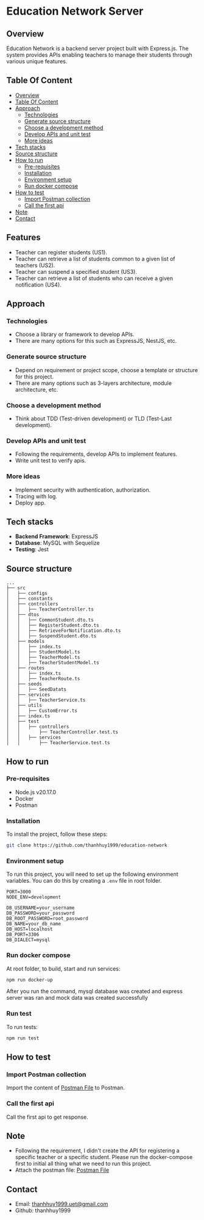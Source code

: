 # Education Network Server

## Overview
Education Network is a backend server project built with Express.js. 
The system provides APIs enabling teachers to manage their students through various unique features.

## Table Of Content
- [Overview](#overview)
- [Table Of Content](#table-of-content)
- [Approach](#approach)
  - [Technologies](#technologies)
  - [Generate source structure](#generate-source-structure)
  - [Choose a development method](#choose-a-development-method)
  - [Develop APIs and unit test](#develop-apis-and-unit-test)
  - [More ideas](#more-ideas)
- [Tech stacks](#tech-stacks)
- [Source structure](#source-structure)
- [How to run](#how-to-run)
  - [Pre-requisites](#pre-requisites)
  - [Installation](#installation)
  - [Environment setup](#environment-setup)
  - [Run docker compose](#run-docker-compose)
- [How to test](#how-to-test)
  - [Import Postman collection](#import-postman-collection)
  - [Call the first api](#call-the-first-api)
- [Note](#note)
- [Contact](#contact)

## Features
- Teacher can register students (US1).
- Teacher can retrieve a list of students common to a given list of teachers (US2).
- Teacher can suspend a specified student (US3).
- Teacher can retrieve a list of students who can receive a given notification (US4).

## Approach
### Technologies
- Choose a library or framework to develop APIs. 
- There are many options for this such as ExpressJS, NestJS, etc.

### Generate source structure
- Depend on requirement or project scope, choose a template or structure for this project.
- There are many options such as 3-layers architecture, module architecture, etc.

### Choose a development method
- Think about TDD (Test-driven development) or TLD (Test-Last development).

### Develop APIs and unit test
- Following the requirements, develop APIs to implement features.
- Write unit test to verify apis.

### More ideas
- Implement security with authentication, authorization.
- Tracing with log.
- Deploy app.

## Tech stacks
- **Backend Framework**: ExpressJS
- **Database**: MySQL with Sequelize
- **Testing**: Jest

## Source structure
```tree
...
├── src
│   ├── configs
│   ├── constants
│   ├── controllers
│   │   ├── TeacherController.ts
│   ├── dtos
│   │   ├── CommonStudent.dto.ts
│   │   ├── RegisterStudent.dto.ts
│   │   ├── RetrieveForNotification.dto.ts
│   │   ├── SuspendStudent.dto.ts
│   ├── models
│   │   ├── index.ts
│   │   ├── StudentModel.ts
│   │   ├── TeacherModel.ts
│   │   ├── TeacherStudentModel.ts
│   ├── routes
│   │   ├── index.ts
│   │   ├── TeacherRoute.ts
│   ├── seeds
│   │   ├── SeedDatats
│   ├── services
│   │   ├── TeacherService.ts
│   ├── utils
│   │   ├── CustomError.ts
│   ├── index.ts
│   ├── test
│   │   ├── controllers
│   │       ├── TeacherController.test.ts
│   │   ├── services
│   │       ├── TeacherService.test.ts
```

## How to run
### Pre-requisites
- Node.js v20.17.0
- Docker
- Postman

### Installation
To install the project, follow these steps:

```bash
git clone https://github.com/thanhhuy1999/education-network
```

### Environment setup

To run this project, you will need to set up the following environment variables. You can do this by creating a `.env` file in root folder.
```plaintext
PORT=3000
NODE_ENV=development

DB_USERNAME=your_username
DB_PASSWORD=your_password
DB_ROOT_PASSWORD=root_password
DB_NAME=your_db_name
DB_HOST=localhost
DB_PORT=3306
DB_DIALECT=mysql

```

### Run docker compose
At root folder, to build, start and run services:
```bash
npm run docker-up
```
After you run the command, mysql database was created and express server was ran and mock data was created successfully

### Run test
To run tests:
```bash
npm run test
```

## How to test
### Import Postman collection
Import the content of [Postman File](./TeacherStudent.postman_collection.json) to Postman.

### Call the first api
Call the first api to get response.

## Note
- Following the requirement, I didn't create the API for registering a specific teacher or a specific student. Please run the docker-compose first to initial all thing what we need to run this project. 
- Attach the postman file: [Postman File](./TeacherStudent.postman_collection.json)

## Contact
- Email: thanhhuy1999.uet@gmail.com
- Github: thanhhuy1999